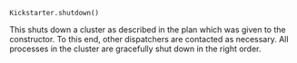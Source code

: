


`Kickstarter.shutdown()`

This shuts down a cluster as described in the plan which was given to
the constructor. To this end, other dispatchers are contacted as
necessary. All processes in the cluster are gracefully shut down
in the right order.

